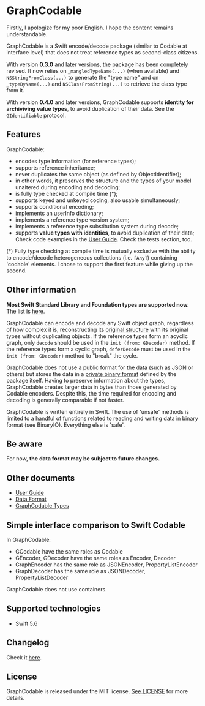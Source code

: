 # GraphCodable

Firstly, I apologize for my poor English. I hope the content remains understandable.

GraphCodable is a Swift encode/decode package (similar to Codable at interface level) that does not treat reference types as second-class citizens.
 
With version **0.3.0** and later versions, the package has been completely revised. It now relies on `_mangledTypeName(...)` (when available) and `NSStringFromClass(...)` to generate the "type name" and on `_typeByName(...)` and `NSClassFromString(...)` to retrieve the class type from it.

With version **0.4.0** and later versions, GraphCodable supports **identity for archiviving value types**, to avoid duplication of their data.
See the `GIdentifiable` protocol.

## Features
GraphCodable:
- encodes type information (for reference types);
- supports reference inheritance;
- never duplicates the same object (as defined by ObjectIdentifier);
- in other words, it preserves the structure and the types of your model unaltered during encoding and decoding;
- is fully type checked at compile time (*);
- supports keyed and unkeyed coding, also usable simultaneously;
- supports conditional encoding;
- implements an userInfo dictionary;
- implements a reference type version system;
- implements a reference type substitution system during decode;
- supports **value types with identities**, to avoid duplication of their data;
Check code examples in the [User Guide](/Docs/UserGuide.md). Check the tests section, too.

(*) Fully type checking at compile time is mutually exclusive with the ability to encode/decode heterogeneous collections (i.e. `[Any]`) containing 'codable' elements. I chose to support the first feature while giving up the second.

## Other information
**Most Swift Standard Library and Foundation types are supported now.** The list is [here](/Docs/GraphCodableTypes.md).

GraphCodable can encode and decode any Swift object graph, regardless of how complex it is, reconstructing its [original structure](/Docs/UserGuide.md#Directed-acyclic-graphs) with its original types without duplicating objects.
If the reference types form an acyclic graph, only `decode` should be used in the `init (from: GDecoder)` method.
If the reference types form a cyclic graph, `deferDecode` must be used in the `init (from: GDecoder)` method to "break" the cycle.

GraphCodable does not use a public format for the data (such as JSON or others) but stores the data in a [private binary format](/Docs/DataFormat.md) defined by the package itself. Having to preserve information about the types, GraphCodable creates larger data in bytes than those generated by Codable encoders. Despite this, the time required for encoding and decoding is generally comparable if not faster.

GraphCodable is written entirely in Swift. The use of 'unsafe' methods is limited to a handful of functions related to reading and writing data in binary format (see BinaryIO). Everything else is 'safe'.

## Be aware
For now, **the data format may be subject to future changes.**

## Other documents
- [User Guide](/Docs/UserGuide.md)
- [Data Format](/Docs/DataFormat.md)
- [GraphCodable Types](/Docs/GraphCodableTypes.md)

## Simple interface comparison to Swift Codable
In GraphCodable:
- GCodable have the same roles as Codable
- GEncoder, GDecoder have the same roles as Encoder, Decoder
- GraphEncoder has the same role as JSONEncoder, PropertyListEncoder
- GraphDecoder has the same role as JSONDecoder, PropertyListDecoder

GraphCodable does not use containers.

## Supported technologies

- Swift 5.6

## Changelog

Check it [here](/CHANGELOG.md).

## License

GraphCodable is released under the MIT license. [See LICENSE](/LICENSE.txt) for more details.



